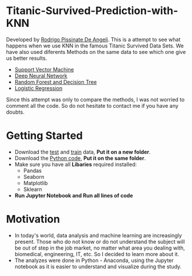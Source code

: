 # Titanic-Survived-Prediction-with-KNN

 Developed by [Rodrigo Pissinate De Angeli](https://www.linkedin.com/in/rodrigo-pissinate-de-angeli-13785b118/?locale=en_US). This is a attempt to see what happens when we use KNN in the famous Titanic Survived Data Sets. We have also used diferents Methods on the same data to see which one give us better results. 
 
 - [Support Vector Machine](https://github.com/Rodrigo-P-Angeli/Titanic-Survived-Prediction-with-SVM)
 - [Deep Neural Network](https://github.com/Rodrigo-P-Angeli/Titanic-Survived-Prediction-with-DNN)
 - [Random Forest and Decision Tree](https://github.com/Rodrigo-P-Angeli/Titanic-Survived-Prediction-with-DT-and-RF)
 - [Logistic Regression](https://github.com/Rodrigo-P-Angeli/Titanic-Survived-Prediction-with-Logistic-Regression)
 
 Since this attempt was only to compare the methods, I was not worried to comment all the code. So do not hesitate to contact me if you have any doubts.
 
# Getting Started
- Download the [test](titanic_test.csv) and [train](titanic_train.csv) data, **Put it on a new folder**.
- Download the [Python code](KNN-for-Titanic-Data.ipynb), **Put it on the same folder**.
- Make sure you have all **Libaries** required installed:
  - Pandas
  - Seaborn
  - Matplotlib
  - Sklearn
- **Run Jupyter Notebook and Run all lines of code**

# Motivation
- In today's world, data analysis and machine learning are increasingly present. Those who do not know or do not understand the subject will be out of step in the job market, no matter what area you dealing with, biomedical, engineering, IT, etc. So I decided to learn more about it.
- The analyzes were done in Python - Anaconda, using the Jupyter notebook as it is easier to understand and visualize during the study.
